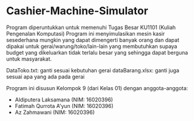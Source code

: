 # Cashier-Machine-Simulator

Program diperuntukkan untuk memenuhi Tugas Besar KU1101 (Kuliah Pengenalan Komputasi)
Program ini menyimulasikan mesin kasir sesederhana mungkin yang dapat dimengerti banyak orang dan dapat dipakai untuk gerai/warung/toko/lain-lain yang membutuhkan supaya budget yang dikeluarkan tidak terlalu besar yang sehingga dapat berguna untuk masyarakat.

DataToko.txt: ganti sesuai kebutuhan gerai
dataBarang.xlsx: ganti juga sesuai apa yang ada pada gerai

Program ini disusun Kelompok 9 (dari Kelas 01) dengan anggota-anggota:
* Aldiputera Laksamana (NIM: 16020396)
* Fatimah Qurrota A'yun (NIM: 16020396)
* Az Zahmawani (NIM: 16020396)
